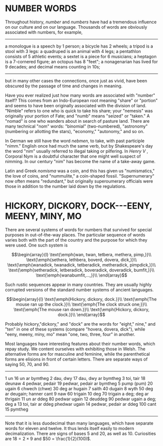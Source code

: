 # NUMBER WORDS

Throughout history, *number* and *numbers* have had a tremendous
influence on our culture and on our language. Thousands of words are
obviously associated with numbers, for example,

  ---------------- --------------------------------
  a monologue      is a speech by 1 person;
  a bicycle        has 2 wheels;
  a tripod         is a stool with 3 legs:
  a quadruped      is an animal with 4 legs;
  a pentathlon     consists of 5 athletic events;
  a sextet         is a piece for 6 musicians;
  a heptagon       is a 7-cornered figure;
  an octopus       has 8 \"feet\";
  a nonagenarian   has lived for 9 decades;
  and decimal      means counting in 10s;
                   
  ---------------- --------------------------------

but in many other cases the connections, once just as vivid, have been
obscured by the passage of time and changes in meaning.

Have you ever realized just how many words are associated with "number"
itself? This comes from an Indo-European root meaning "share" or
"portion\" and seems to have been originally associated with the
division of land. "Nimble\" refers to one who is quick to take his
share; your "nemesis" was originally your portion of Fate; and "numb\"
means "seized\" or "taken.\" A "nomad\" is one who wanders about in
search of pasture land. There are many technical "nom\" words:
"binomial" (two-numbered), "astronomy\" (numbering or allotting the
stars), "economy,\" "autonomy,\" and so on.

In German we still have the word *nebmen*, to take, with past participle
"nimm.\" English once had much the same verb, but by Shakespeare's day
the word "nim\" usually referred to illegal taking or pilfering. In
*Henry V* , Corporal Nym is a doubtful character that one might well
suspect of nimming. In our century "nim\" has become the name of a
take-away game.

Latin and Greek *nomisma* was a coin, and this has given us
"numismatics,\" the love of coins, and "nummulite,\" a coin-shaped
fossil. "Supernumerary\" now often means "redundant,\" but originally
superoumerary officials were those in addition to the number laid down
by the regulations.

# HICKORY, DICKORY, DOCK---EENY, MEENY, MINY, MO

There are several systems of words for numbers that survived for special
purposes in out-of-the-way places. The particular sequence of words
varies both with the part of the country and the purpose for which they
were used. One such system is

$$\begin{array}{l}
        \text{\emph{wan, twan, tetbera, methera, pimp,}}\\
        \text{\emph{sethera, lethbera, boverd, dovera, dick,}}\\
        \text{\emph{wanadick, twanadick, tetberadick, metheradick, pimpdick,}}\\
        \text{\emph{setheradick, letberadick, boveradick, doveradick, bumfit,}}\\
        \text{\emph{wanabumfit,...,}}\\
    \end{array}$$

Such rustic sequences appear in many countries. They are usually highly
corrupted versions of the standard number systems of ancient languages.

$$\begin{array}{l}
    \text{\emph{Hickory, dickory, dock.}}\\
    \text{\emph{The mouse ran up the clock.}}\\
    \text{\emph{The clock struck one;}}\\
    \text{\emph{The mouse ran down.}}\\
    \text{\emph{Hickory, dickory, dock.}}\\
\end{array}$$

Probably hickory,"dickory,\" and "dock\" are the words for "eight,\"
nine,\" and "ten\" in one of these systems (compare "hovera, dovera,
dick\"), while "eeny, meeny, miny, mo\" mean "one, two, three, four\" in
another.

Most languages have interesting features about their number words, which
repay study. We content ourselves with exhibiting those in Welsh. The
alternative forms are for masculine and feminine, while the
parenthetical forms are elisions in front of certain letters. There are
separate ways of saying $50$, $70$, and $90$.

  ---- ------------------------ ----- --------------------------------
  1    un                       16    un ar bymtheg
  2    dau, dwy                 17    dau, dwy ar bymtheg
  3    toi, tair                18    deunaw
  4    pedwar, pedair           19    pedwar, pedair ar bymtheg
  5    pump (pum)               20    ugain
  6    chwech (chwe)            30    deg ar hugain
  7    saith                    40    dugain
  8    wyth                     50    deg ar deugain; hanner cant
  9    naw                      60    trigain
  10   deg                      70    trigain a deg; deg ar thrigain
  11   un ar ddeg               80    pedwar ugain
  12   deuddeg                  90    pedwar ugain a deg; deg a
  13   toi, tair ar ddeg              phedwar ugain
  14   pedwar, pedair ar ddeg   100   cant
  15   pymtheg                        
                                      
  ---- ------------------------ ----- --------------------------------

Note that it is less duodecimal than many languages, which have separate
words for eleven and twelve. It thus lends itself easily to modern
decimalization. There are signs of bases 5 and 20, as well as 10.
Curiosities are $18 = 2 \times 9$ and $50 = \frac{1}{2}(100)$.
